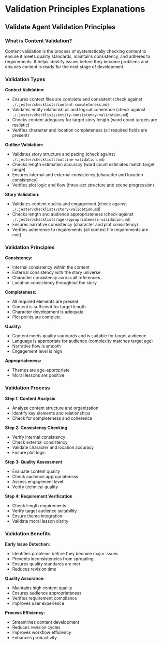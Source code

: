 

# Validation Principles Explanations

## Validate Agent Validation Principles

### What is Content Validation?
Content validation is the process of systematically checking content to ensure it meets quality standards, maintains consistency, and adheres to requirements. It helps identify issues before they become problems and ensures content is ready for the next stage of development.

### Validation Types

**Context Validation:**
- Ensures context files are complete and consistent (check against `./.jester/checklists/content-completeness.md`)
- Validates entity relationships and logical coherence (check against `./.jester/checklists/entity-consistency-validation.md`)
- Checks content adequacy for target story length (word count targets are realistic)
- Verifies character and location completeness (all required fields are present)

**Outline Validation:**
- Validates story structure and pacing (check against `./.jester/checklists/outline-validation.md`)
- Checks length estimation accuracy (word count estimates match target range)
- Ensures internal and external consistency (character and location consistency)
- Verifies plot logic and flow (three-act structure and scene progression)

**Story Validation:**
- Validates content quality and engagement (check against `./.jester/checklists/story-validation.md`)
- Checks length and audience appropriateness (check against `./.jester/checklists/age-appropriateness-validation.md`)
- Ensures narrative consistency (character and plot consistency)
- Verifies adherence to requirements (all context file requirements are met)

### Validation Principles

**Consistency:**
- Internal consistency within the content
- External consistency with the story universe
- Character consistency across all references
- Location consistency throughout the story

**Completeness:**
- All required elements are present
- Content is sufficient for target length
- Character development is adequate
- Plot points are complete

**Quality:**
- Content meets quality standards and is suitable for target audience
- Language is appropriate for audience (complexity matches target age)
- Narrative flow is smooth
- Engagement level is high

**Appropriateness:**
- Themes are age-appropriate
- Moral lessons are positive

### Validation Process

**Step 1: Content Analysis**
- Analyze content structure and organization
- Identify key elements and relationships
- Check for completeness and coherence

**Step 2: Consistency Checking**
- Verify internal consistency
- Check external consistency
- Validate character and location accuracy
- Ensure plot logic

**Step 3: Quality Assessment**
- Evaluate content quality
- Check audience appropriateness
- Assess engagement level
- Verify technical quality

**Step 4: Requirement Verification**
- Check length requirements
- Verify target audience suitability
- Ensure theme integration
- Validate moral lesson clarity

### Validation Benefits

**Early Issue Detection:**
- Identifies problems before they become major issues
- Prevents inconsistencies from spreading
- Ensures quality standards are met
- Reduces revision time

**Quality Assurance:**
- Maintains high content quality
- Ensures audience appropriateness
- Verifies requirement compliance
- Improves user experience

**Process Efficiency:**
- Streamlines content development
- Reduces revision cycles
- Improves workflow efficiency
- Enhances productivity
